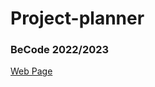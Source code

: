 # Project-planner
### BeCode 2022/2023
[Web Page](https://htmlpreview.github.io/?https://github.com/ArseniiaD/Project-planner/blob/master/index.html)
